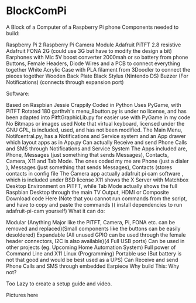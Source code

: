 # BlockComPi
A Block of a Computer of a Raspberry Pi phone
Components needed to build:

 Raspberry Pi 2
 Raspberry Pi Camera Module
 Adafruit PiTFT 2.8 resistive
 Adafruit FONA 2G (could use 3G but have to modify the design a bit)
 Earphones with Mic
 5V boost converter
 2000mah or so battery from phone
 Buttons,  Female Headers, Diode
 Wires and a PCB to connect everything together
 White Acrylic Case with PLA filament from 3Doodler to connect the pieces together 
 Wooden Back Plate
 Black Stylus (Nintendo DS)
Buzzer (For Notifications) (connects through expansion port)

Software:

Based on Raspbian Jessie
Crappily Coded in Python
Uses PyGame, with PiTFT Rotated 180
garthvh's menu_8button.py is under no license, and has been adapted into PitftGraphicLib.py for easier use with PyGame in my code
No Bitmaps or images used
Note that virtual keyboard, licensed under the GNU GPL, is included, used, and has not been modified.
The Main Menu, Notifcentral.py, has a Notifications  and Service system and an App drawer which layout apps as in App.py
Can actually Receive and send Phone Calls and SMS through Notifications and Service System
The Apps included are, Phone, Messages (just something that sends Messages), Contacts, Camera, X11 and Tab Mode.
The ones coded my me are Phone (just a dialer ), Messages (just something that sends Messages), Contacts (stores contacts in config file
The Camera app actually adafruit pi cam software , which is included under BSD license
X11 shows the X Server with Matchbox Desktop Environment on PiTFT, while Tab Mode actually shows the full Raspbian Desktop through the main TV Output, HDMI or Composite
Download code Here (Note that you cannot run commands from the script, and have to copy and paste the commands )( install dependencies to run adafruit-pi-cam yourself)
What it can do:

Modular (Anything Major like the PiTFT, Camera, Pi, FONA etc. can be removed and replaced)(Small components like the buttons can be easily desoldered)
Expandable (All unused GPIO can be used through the female header connectors, I2C is also available)(4 Full USB ports)
Can be used in other projects (eg. Upcoming Home Automation System)
Full power of Command Line and X11 Linux (Programming)
Portable use (But battery is not that good and would be best used as a UPS)
Can Receive and send Phone Calls and SMS through embedded Earpiece
Why build This: Why not?

Too Lazy to create a setup guide and video.

Pictures here

